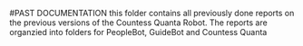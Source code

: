 #PAST DOCUMENTATION
this folder contains all previously done reports on the previous versions of the Countess Quanta Robot.
The reports are organzied into folders for PeopleBot, GuideBot and Countess Quanta
